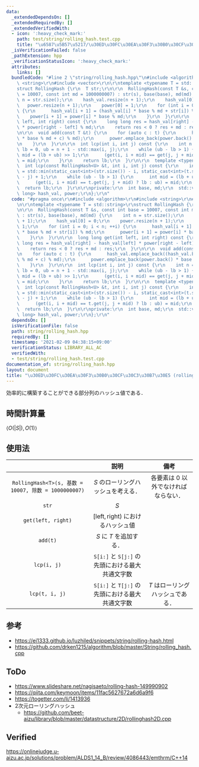 ```yaml
---
data:
  _extendedDependsOn: []
  _extendedRequiredBy: []
  _extendedVerifiedWith:
  - icon: ':heavy_check_mark:'
    path: test/string/rolling_hash.test.cpp
    title: "\u6587\u5B57\u5217/\u30ED\u30FC\u30EA\u30F3\u30B0\u30CF\u30C3\u30B7\u30E5"
  _isVerificationFailed: false
  _pathExtension: hpp
  _verificationStatusIcon: ':heavy_check_mark:'
  attributes:
    links: []
  bundledCode: "#line 2 \"string/rolling_hash.hpp\"\n#include <algorithm>\r\n#include\
    \ <string>\r\n#include <vector>\r\n\r\ntemplate <typename T = std::string>\r\n\
    struct RollingHash {\r\n  T str;\r\n\r\n  RollingHash(const T &s, const int base\
    \ = 10007, const int md = 1000000007) : str(s), base(base), md(md) {\r\n    int\
    \ n = str.size();\r\n    hash_val.resize(n + 1);\r\n    hash_val[0] = 0;\r\n \
    \   power.resize(n + 1);\r\n    power[0] = 1;\r\n    for (int i = 0; i < n; ++i)\
    \ {\r\n      hash_val[i + 1] = (hash_val[i] * base % md + str[i]) % md;\r\n  \
    \    power[i + 1] = power[i] * base % md;\r\n    }\r\n  }\r\n\r\n  long long get(int\
    \ left, int right) const {\r\n    long long res = hash_val[right] - hash_val[left]\
    \ * power[right - left] % md;\r\n    return res < 0 ? res + md : res;\r\n  }\r\
    \n\r\n  void add(const T &t) {\r\n    for (auto c : t) {\r\n      hash_val.emplace_back((hash_val.back()\
    \ * base % md + c) % md);\r\n      power.emplace_back(power.back() * base % md);\r\
    \n    }\r\n  }\r\n\r\n  int lcp(int i, int j) const {\r\n    int n = str.size(),\
    \ lb = 0, ub = n + 1 - std::max(i, j);\r\n    while (ub - lb > 1) {\r\n      int\
    \ mid = (lb + ub) >> 1;\r\n      (get(i, i + mid) == get(j, j + mid) ? lb : ub)\
    \ = mid;\r\n    }\r\n    return lb;\r\n  }\r\n\r\n  template <typename U>\r\n\
    \  int lcp(const RollingHash<U> &t, int i, int j) const {\r\n    int lb = 0, ub\
    \ = std::min(static_cast<int>(str.size()) - i, static_cast<int>(t.str.size())\
    \ - j) + 1;\r\n    while (ub - lb > 1) {\r\n      int mid = (lb + ub) >> 1;\r\n\
    \      (get(i, i + mid) == t.get(j, j + mid) ? lb : ub) = mid;\r\n    }\r\n  \
    \  return lb;\r\n  }\r\n\r\nprivate:\r\n  int base, md;\r\n  std::vector<long\
    \ long> hash_val, power;\r\n};\r\n"
  code: "#pragma once\r\n#include <algorithm>\r\n#include <string>\r\n#include <vector>\r\
    \n\r\ntemplate <typename T = std::string>\r\nstruct RollingHash {\r\n  T str;\r\
    \n\r\n  RollingHash(const T &s, const int base = 10007, const int md = 1000000007)\
    \ : str(s), base(base), md(md) {\r\n    int n = str.size();\r\n    hash_val.resize(n\
    \ + 1);\r\n    hash_val[0] = 0;\r\n    power.resize(n + 1);\r\n    power[0] =\
    \ 1;\r\n    for (int i = 0; i < n; ++i) {\r\n      hash_val[i + 1] = (hash_val[i]\
    \ * base % md + str[i]) % md;\r\n      power[i + 1] = power[i] * base % md;\r\n\
    \    }\r\n  }\r\n\r\n  long long get(int left, int right) const {\r\n    long\
    \ long res = hash_val[right] - hash_val[left] * power[right - left] % md;\r\n\
    \    return res < 0 ? res + md : res;\r\n  }\r\n\r\n  void add(const T &t) {\r\
    \n    for (auto c : t) {\r\n      hash_val.emplace_back((hash_val.back() * base\
    \ % md + c) % md);\r\n      power.emplace_back(power.back() * base % md);\r\n\
    \    }\r\n  }\r\n\r\n  int lcp(int i, int j) const {\r\n    int n = str.size(),\
    \ lb = 0, ub = n + 1 - std::max(i, j);\r\n    while (ub - lb > 1) {\r\n      int\
    \ mid = (lb + ub) >> 1;\r\n      (get(i, i + mid) == get(j, j + mid) ? lb : ub)\
    \ = mid;\r\n    }\r\n    return lb;\r\n  }\r\n\r\n  template <typename U>\r\n\
    \  int lcp(const RollingHash<U> &t, int i, int j) const {\r\n    int lb = 0, ub\
    \ = std::min(static_cast<int>(str.size()) - i, static_cast<int>(t.str.size())\
    \ - j) + 1;\r\n    while (ub - lb > 1) {\r\n      int mid = (lb + ub) >> 1;\r\n\
    \      (get(i, i + mid) == t.get(j, j + mid) ? lb : ub) = mid;\r\n    }\r\n  \
    \  return lb;\r\n  }\r\n\r\nprivate:\r\n  int base, md;\r\n  std::vector<long\
    \ long> hash_val, power;\r\n};\r\n"
  dependsOn: []
  isVerificationFile: false
  path: string/rolling_hash.hpp
  requiredBy: []
  timestamp: '2021-02-09 04:38:15+09:00'
  verificationStatus: LIBRARY_ALL_AC
  verifiedWith:
  - test/string/rolling_hash.test.cpp
documentation_of: string/rolling_hash.hpp
layout: document
title: "\u30ED\u30FC\u30EA\u30F3\u30B0\u30CF\u30C3\u30B7\u30E5 (rolling hash)"
---
```


効率的に構築することができる部分列のハッシュ値である．


## 時間計算量

$\langle O(\lvert S \rvert), O(1) \rangle$


## 使用法

||説明|備考|
|:--:|:--:|:--:|
|`RollingHash<T>(s, 基数 = 10007, 除数 = 1000000007)`|$S$ のローリングハッシュを考える．|各要素は $0$ 以外でなければならない．|
|`str`|$S$||
|`get(left, right)`|$[\mathrm{left}, \mathrm{right})$ におけるハッシュ値||
|`add(t)`|$S$ に $T$ を追加する．||
|`lcp(i, j)`|`S[i:]` と `S[j:]` の先頭における最大共通文字数||
|`lcp(t, i, j)`|`S[i:]` と `T[j:]` の先頭における最大共通文字数|$T$ はローリングハッシュである．|


## 参考

- https://ei1333.github.io/luzhiled/snippets/string/rolling-hash.html
- https://github.com/drken1215/algorithm/blob/master/String/rolling_hash.cpp


## ToDo

- https://www.slideshare.net/nagisaeto/rolling-hash-149990902
- https://qiita.com/keymoon/items/11fac5627672a6d6a9f6
- https://togetter.com/li/1413936
- 2次元ローリングハッシュ
  - https://github.com/beet-aizu/library/blob/master/datastructure/2D/rollinghash2D.cpp


## Verified

https://onlinejudge.u-aizu.ac.jp/solutions/problem/ALDS1_14_B/review/4086443/emthrm/C++14
